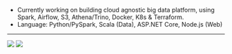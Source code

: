 <!--
### Hi there 👋

**toshi2135/toshi2135** is a ✨ _special_ ✨ repository because its `README.md` (this file) appears on your GitHub profile.

Here are some ideas to get you started:

- 🔭 I’m currently working on ...
- 🌱 I’m currently learning ...
- 👯 I’m looking to collaborate on ...
- 🤔 I’m looking for help with ...
- 💬 Ask me about ...
- 📫 How to reach me: ...
- 😄 Pronouns: ...
- ⚡ Fun fact: ...
-->

- Currently working on building cloud agnostic big data platform, using Spark, Airflow, S3, Athena/Trino, Docker, K8s & Terraform.
- Language: Python/PySpark, Scala (Data), ASP.NET Core, Node.js (Web)
---
<img src="https://github-readme-streak-stats.herokuapp.com/?user=toshi2135&layout=compact"/>
<img src="https://github-readme-stats.vercel.app/api/top-langs?username=toshi2135&layout=compact"/> 
